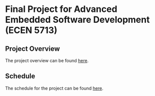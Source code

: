 # Final Project for Advanced Embedded Software Development (ECEN 5713)
## Project Overview
The project overview can be found [here](https://github.com/cu-ecen-aeld/final-project-ritikar97/wiki/Project-Overview).

## Schedule
The schedule for the project can be found [here](https://github.com/users/hgajapathy/projects/5).

